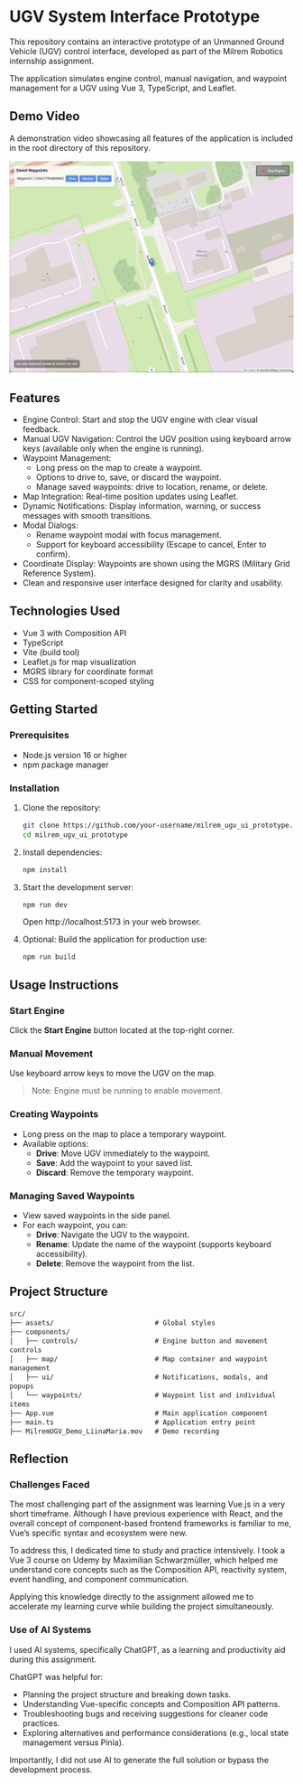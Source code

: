 # UGV System Interface Prototype

This repository contains an interactive prototype of an Unmanned Ground Vehicle (UGV) control interface, developed as part of the Milrem Robotics internship assignment.

The application simulates engine control, manual navigation, and waypoint management for a UGV using Vue 3, TypeScript, and Leaflet.

## Demo Video

A demonstration video showcasing all features of the application is included in the root directory of this repository. 

[![Demo video](screenshot.png)](https://github.com/liinabakhoff/milrem_ugv_ui_prototype/blob/main/MilremUGV_Demo_LiinaMaria.mov)

## Features

- Engine Control: Start and stop the UGV engine with clear visual feedback.
- Manual UGV Navigation: Control the UGV position using keyboard arrow keys (available only when the engine is running).
- Waypoint Management:
  - Long press on the map to create a waypoint.
  - Options to drive to, save, or discard the waypoint.
  - Manage saved waypoints: drive to location, rename, or delete.
- Map Integration: Real-time position updates using Leaflet.
- Dynamic Notifications: Display information, warning, or success messages with smooth transitions.
- Modal Dialogs:
  - Rename waypoint modal with focus management.
  - Support for keyboard accessibility (Escape to cancel, Enter to confirm).
- Coordinate Display: Waypoints are shown using the MGRS (Military Grid Reference System).
- Clean and responsive user interface designed for clarity and usability.

## Technologies Used

- Vue 3 with Composition API
- TypeScript
- Vite (build tool)
- Leaflet.js for map visualization
- MGRS library for coordinate format
- CSS for component-scoped styling

## Getting Started

### Prerequisites

- Node.js version 16 or higher
- npm package manager

### Installation

1. Clone the repository:

   ```bash
   git clone https://github.com/your-username/milrem_ugv_ui_prototype.git
   cd milrem_ugv_ui_prototype

   ```

2. Install dependencies:

   ```bash
   npm install
   ```

3. Start the development server:
   ```bash
   npm run dev
   ```
   Open http://localhost:5173 in your web browser.
4. Optional: Build the application for production use:

   ```
   npm run build
   ```

## Usage Instructions

### Start Engine

Click the **Start Engine** button located at the top-right corner.

### Manual Movement

Use keyboard arrow keys to move the UGV on the map.

> Note: Engine must be running to enable movement.

### Creating Waypoints

- Long press on the map to place a temporary waypoint.
- Available options:
  - **Drive**: Move UGV immediately to the waypoint.
  - **Save**: Add the waypoint to your saved list.
  - **Discard**: Remove the temporary waypoint.

### Managing Saved Waypoints

- View saved waypoints in the side panel.
- For each waypoint, you can:
  - **Drive**: Navigate the UGV to the waypoint.
  - **Rename**: Update the name of the waypoint (supports keyboard accessibility).
  - **Delete**: Remove the waypoint from the list.

## Project Structure

```
src/
├── assets/                         # Global styles
├── components/
│   ├── controls/                   # Engine button and movement controls
│   ├── map/                        # Map container and waypoint management
│   ├── ui/                         # Notifications, modals, and popups
│   └── waypoints/                  # Waypoint list and individual items
├── App.vue                         # Main application component
├── main.ts                         # Application entry point
├── MilremUGV_Demo_LiinaMaria.mov   # Demo recording
```

## Reflection

### Challenges Faced

The most challenging part of the assignment was learning Vue.js in a very short timeframe. Although I have previous experience with React, and the overall concept of component-based frontend frameworks is familiar to me, Vue’s specific syntax and ecosystem were new.

To address this, I dedicated time to study and practice intensively. I took a Vue 3 course on Udemy by Maximilian Schwarzmüller, which helped me understand core concepts such as the Composition API, reactivity system, event handling, and component communication.

Applying this knowledge directly to the assignment allowed me to accelerate my learning curve while building the project simultaneously.

### Use of AI Systems

I used AI systems, specifically ChatGPT, as a learning and productivity aid during this assignment.

ChatGPT was helpful for:

- Planning the project structure and breaking down tasks.
- Understanding Vue-specific concepts and Composition API patterns.
- Troubleshooting bugs and receiving suggestions for cleaner code practices.
- Exploring alternatives and performance considerations (e.g., local state management versus Pinia).

Importantly, I did not use AI to generate the full solution or bypass the development process.
